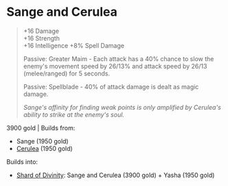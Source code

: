 # Sange and Cerulea

> +16 Damage  
> +16 Strength  
> +16 Intelligence
> +8% Spell Damage
>
> Passive: Greater Maim - Each attack has a 40% chance to slow the enemy's movement speed by 26/13% and attack speed
> by 26/13 (melee/ranged) for 5 seconds.
>
> Passive: Spellblade - 40% of attack damage is dealt as magic damage.
>
> *Sange's affinity for finding weak points is only amplified by Cerulea's ability to strike at the enemy's soul.*

3900 gold | Builds from:

 - Sange (1950 gold)
 - [Cerulea](Cerulea.md) (1950 gold)

Builds into:

 - [Shard of Divinity](Shard%20of%20Divinity.md): Sange and Cerulea (3900 gold) + Yasha (1950 gold)